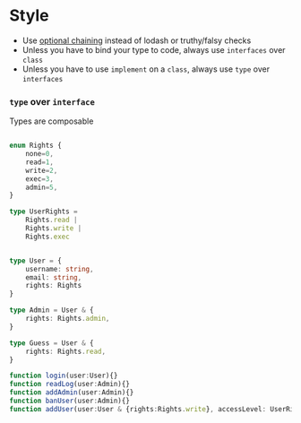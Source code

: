 Style
===

* Use [optional chaining](https://www.typescriptlang.org/docs/handbook/release-notes/typescript-3-7.html#optional-chaining) instead of lodash or truthy/falsy checks
* Unless you have to bind your type to code, always use `interfaces` over `class`
* Unless you have to use `implement` on a `class`, always use `type` over `interfaces`




### `type` over `interface`
Types are composable

```typescript

enum Rights {
    none=0,
    read=1,
    write=2,
    exec=3,
    admin=5,
}

type UserRights = 
    Rights.read |
    Rights.write |
    Rights.exec


type User = {
    username: string,
    email: string,
    rights: Rights
}

type Admin = User & {
    rights: Rights.admin,
}

type Guess = User & {
    rights: Rights.read,
}

function login(user:User){}
function readLog(user:Admin){}
function addAdmin(user:Admin){}
function banUser(user:Admin){}
function addUser(user:User & {rights:Rights.write}, accessLevel: UserRights){}

```



